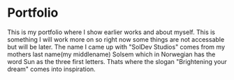 # Portfolio
This is my portfolio where I show earlier works and about myself.
This is something I will work more on so right now some things are not accessable but will be later.
The name I came up with "SolDev Studios" comes from my mothers last name(my middlename) Solsem which in Norwegian has the word Sun as the three first letters.
Thats where the slogan "Brightening your dream" comes into inspiration. 
